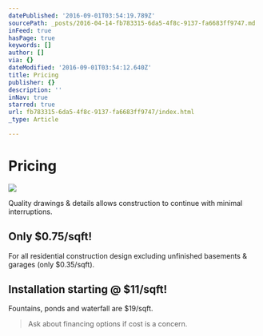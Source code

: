 ```yaml
---
datePublished: '2016-09-01T03:54:19.789Z'
sourcePath: _posts/2016-04-14-fb783315-6da5-4f8c-9137-fa6683ff9747.md
inFeed: true
hasPage: true
keywords: []
author: []
via: {}
dateModified: '2016-09-01T03:54:12.640Z'
title: Pricing
publisher: {}
description: ''
inNav: true
starred: true
url: fb783315-6da5-4f8c-9137-fa6683ff9747/index.html
_type: Article

---
```

# Pricing
![](https://the-grid-user-content.s3-us-west-2.amazonaws.com/bb46729e-6c8b-4bb6-b55d-728b24d0bc4a.png)

Quality drawings & details allows construction to continue with minimal interruptions.

## Only $0.75/sqft!

For all residential construction design excluding unfinished basements & garages (only $0.35/sqft).

## Installation starting @ $11/sqft!

Fountains, ponds and waterfall are $19/sqft.

> Ask about financing options if cost is a concern.